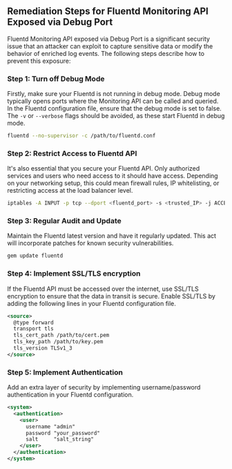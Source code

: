 

## Remediation Steps for Fluentd Monitoring API Exposed via Debug Port

Fluentd Monitoring API exposed via Debug Port is a significant security issue that an attacker can exploit to capture sensitive data or modify the behavior of enriched log events. The following steps describe how to prevent this exposure:

### Step 1: Turn off Debug Mode
Firstly, make sure your Fluentd is not running in debug mode. Debug mode typically opens ports where the Monitoring API can be called and queried.
In the Fluentd configuration file, ensure that the debug mode is set to false. The `-v` or `--verbose` flags should be avoided, as these start Fluentd in debug mode.

```bash
fluentd --no-supervisor -c /path/to/fluentd.conf
```

### Step 2: Restrict Access to Fluentd API
It's also essential that you secure your Fluentd API. Only authorized services and users who need access to it should have access. Depending on your networking setup, this could mean firewall rules, IP whitelisting, or restricting access at the load balancer level.

```bash
iptables -A INPUT -p tcp --dport <fluentd_port> -s <trusted_IP> -j ACCEPT
```

### Step 3: Regular Audit and Update
Maintain the Fluentd latest version and have it regularly updated. This act will incorporate patches for known security vulnerabilities. 

```bash
gem update fluentd
``` 

### Step 4: Implement SSL/TLS encryption
If the Fluentd API must be accessed over the internet, use SSL/TLS encryption to ensure that the data in transit is secure. Enable SSL/TLS by adding the following lines in your Fluentd configuration file.

```xml
<source>
  @type forward
  transport tls
  tls_cert_path /path/to/cert.pem
  tls_key_path /path/to/key.pem
  tls_version TLSv1_3
</source>
```

### Step 5: Implement Authentication
Add an extra layer of security by implementing username/password authentication in your Fluentd configuration.

```xml
<system>
  <authentication>
    <user>
      username "admin"
      password "your_password"
      salt     "salt_string"
    </user>
  </authentication>
</system>
```